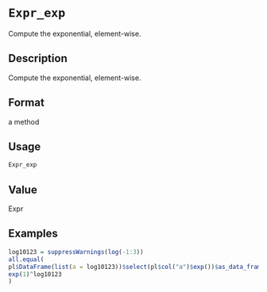 # `Expr_exp`

Compute the exponential, element-wise.


## Description

Compute the exponential, element-wise.


## Format

a method


## Usage

```r
Expr_exp
```


## Value

Expr


## Examples

```r
log10123 = suppressWarnings(log(-1:3))
all.equal(
pl$DataFrame(list(a = log10123))$select(pl$col("a")$exp())$as_data_frame()$a,
exp(1)^log10123
)
```


